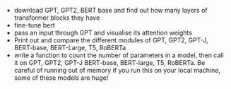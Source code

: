 - download GPT, GPT2, BERT base and find out how many layers of transformer blocks they have
- fine-tune bert
- pass an input through GPT and visualise its attention weights
- Print out and compare the different modules of GPT, GPT2, GPT-J, BERT-base, BERT-Large, T5, RoBERTa
- write a function to count the number of parameters in a model, then call it on GPT, GPT2, GPT-J BERT-base, BERT-large, T5, RoBERTa. Be careful of running out of memory if you run this on your local machine, some of these models are huge!
